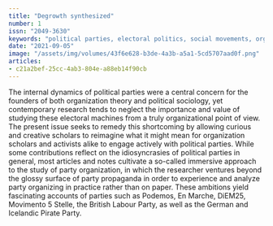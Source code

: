 ```yaml
---
title: "Degrowth synthesized"
number: 1
issn: "2049-3630"
keywords: "political parties, electoral politics, social movements, organization theory, political sociology, governance"
date: "2021-09-05"
image: "/assets/img/volumes/43f6e628-b3de-4a3b-a5a1-5cd5707aad0f.png"
articles:
- c21a2bef-25cc-4ab3-804e-a88eb14f90cb
---
```

The internal dynamics of political parties were a central concern for the founders of both organization theory and political sociology, yet contemporary research tends to neglect the importance and value of studying these electoral machines from a truly organizational point of view. The present issue seeks to remedy this shortcoming by allowing curious and creative scholars to reimagine what it might mean for organization scholars and activists alike to engage actively with political parties. While some contributions reflect on the idiosyncrasies of political parties in general, most articles and notes cultivate a so-called immersive approach to the study of party organization, in which the researcher ventures beyond the glossy surface of party propaganda in order to experience and analyze party organizing in practice rather than on paper. These ambitions yield fascinating accounts of parties such as Podemos, En Marche, DiEM25, Movimento 5 Stelle, the British Labour Party, as well as the German and Icelandic Pirate Party.
